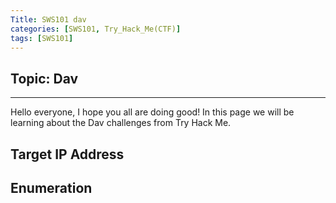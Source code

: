 ```yaml
---
Title: SWS101 dav
categories: [SWS101, Try_Hack_Me(CTF)]
tags: [SWS101]
---
```

## Topic: Dav
---

Hello everyone, I hope you all are doing good! In this page we will be learning about the Dav challenges from Try Hack Me.

## Target IP Address


## Enumeration

